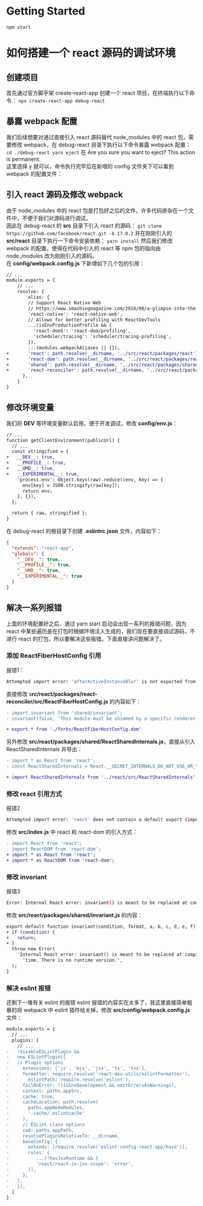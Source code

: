 # Getting Started
`npm start`

# 如何搭建一个 react 源码的调试环境

## 创建项目
首先通过官方脚手架 create-react-app 创建一个 react 项目，在终端执行以下命令：
`npx create-react-app debug-react`

## 暴露 webpack 配置
我们后续想要对通过直接引入 react 源码替代 node_modules 中的 react 包，需要修改 webpack，在 debug-react 目录下执行以下命令暴露 webpack 配置：
`
cd ./debug-react
yarn eject
`
在 Are you sure you want to eject? This action is permanent.   
这里选择 y 就可以，命令执行完毕后在新增的 config 文件夹下可以看到 webpack 的配置文件：

## 引入 react 源码及修改 webpack
由于 node_modules 中的 react 包是打包好之后的文件，许多代码掺杂在一个文件中，不便于我们对源码进行调试。  
因此在 debug-react 的 **src** 目录下引入 react 的源码：
`git clone https://github.com/facebook/react.git -b 17.0.2`
并在刚刚引入的 **src/react** 目录下执行一下命令安装依赖：
`yarn install`
然后我们修改 webpack 的配置，使得在代码中引入的 react 等 npm 包的指向由 node_modules 改为刚刚引入的源码。  
在 **config/webpack.config.js** 下新增如下几个包的引用：
```diff
// ...
module.exports = {
    // ...
    resolve: {
        alias: {
        // Support React Native Web
        // https://www.smashingmagazine.com/2016/08/a-glimpse-into-the-future-with-react-native-for-web/
        'react-native': 'react-native-web',
        // Allows for better profiling with ReactDevTools
        ...(isEnvProductionProfile && {
          'react-dom$': 'react-dom/profiling',
          'scheduler/tracing': 'scheduler/tracing-profiling',
        }),
        ...(modules.webpackAliases || {}),
+       'react': path.resolve(__dirname, '../src/react/packages/react'),
+       'react-dom': path.resolve(__dirname, '../src/react/packages/react-dom'),
+       'shared': path.resolve(__dirname, '../src/react/packages/shared'),
+       'react-reconciler': path.resolve(__dirname, '../src/react/packages/react-reconciler'),
      },
    }
}
```
## 修改环境变量
我们将 __DEV__ 等环境变量默认启用，便于开发调试，修改 **config/env.js**：
```diff
// ...
function getClientEnvironment(publicUrl) {
  // ...
  const stringified = {
+   __DEV__: true,
+   __PROFILE__: true,
+   __UMD__: true,
+   __EXPERIMENTAL__: true,
    'process.env': Object.keys(raw).reduce((env, key) => {
      env[key] = JSON.stringify(raw[key]);
      return env;
    }, {}),
  };

  return { raw, stringified };
}
```
在 debug-react 的根目录下创建 **.eslintrc.json** 文件，内容如下：
```json
{
  "extends": "react-app",
  "globals": {
    "__DEV__": true,
    "__PROFILE__": true,
    "__UMD__": true,
    "__EXPERIMENTAL__": true
  }
}
```
## 解决一系列报错
上面的环境配置好之后，通过 yarn start 启动会出现一系列的报错问题，因为 react 中某些遍历是在打包时根据环境注入生成的，我们现在要直接调试源码，不进行 react 的打包，所以要解决这些报错。下面直接讲问题解决了。
### 添加 ReactFiberHostConfig 引用
报错1：
```bash
Attempted import error: 'afterActiveInstanceBlur' is not exported from './ReactFiberHostConfig'.
```
直接修改 s**rc/react/packages/react-reconciler/src/ReactFiberHostConfig.js** 的内容如下：
```diff
- import invariant from 'shared/invariant';
- invariant(false, 'This module must be shimmed by a specific renderer.');

+ export * from './forks/ReactFiberHostConfig.dom'
```
另外修改 **src/react/packages/shared/ReactSharedInternals.js**，直接从引入 ReactSharedInternals 并导出：
```diff
- import * as React from 'react';
- const ReactSharedInternals = React.__SECRET_INTERNALS_DO_NOT_USE_OR_YOU_WILL_BE_FIRED;

+ import ReactSharedInternals from '../react/src/ReactSharedInternals';
```
### 修改 react 引用方式
报错2
```bash
Attempted import error: 'react' does not contain a default export (imported actFiberHosts 'React').
```
修改 **src/index.js** 中 react 和 react-dom 的引入方式：
```diff
- import React from 'react';
- import ReactDOM from 'react-dom';
+ import * as React from 'react';
+ import * as ReactDOM from 'react-dom';
```
### 修改 inveriant
报错3
```bash
Error: Internal React error: invariant() is meant to be replaced at compile time. There is no runtime version.
```
修改 **src/react/packages/shared/invariant.js** 的内容：
```diff
export default function invariant(condition, format, a, b, c, d, e, f) {
+ if (condition) {
+   return;
+ }
  throw new Error(
    'Internal React error: invariant() is meant to be replaced at compile ' +
      'time. There is no runtime version.',
  );
}
```

### 解决 eslint 报错
还剩下一堆有关 eslint 的报错
eslint 报错的内容实在太多了，我这里直接简单粗暴的将 webpack 中 eslint 插件给关掉，修改 **src/config/webpack.config.js** 文件：
```diff
module.exports = {
  // ...
  plugins: [
    // ...
-   !disableESLintPlugin &&
-   new ESLintPlugin({
-   // Plugin options
-     extensions: ['js', 'mjs', 'jsx', 'ts', 'tsx'],
-     formatter: require.resolve('react-dev-utils/eslintFormatter'),
-       eslintPath: require.resolve('eslint'),
-     failOnError: !(isEnvDevelopment && emitErrorsAsWarnings),
-     context: paths.appSrc,
-     cache: true,
-     cacheLocation: path.resolve(
-       paths.appNodeModules,
-       '.cache/.eslintcache'
-     ),
-     // ESLint class options
-     cwd: paths.appPath,
-     resolvePluginsRelativeTo: __dirname,
-     baseConfig: {
-       extends: [require.resolve('eslint-config-react-app/base')],
-       rules: {
-          ...(!hasJsxRuntime && {
-          'react/react-in-jsx-scope': 'error',
-       }),
-     },
-   },
-   }),
  ]
}
```

